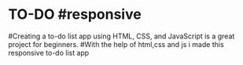 # TO-DO #responsive
#Creating a to-do list app using HTML, CSS, and JavaScript is a great project for beginners. #With the help of html,css and js i made this responsive to-do list app
